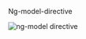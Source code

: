 Ng-model-directive

![ng-model directive](https://user-images.githubusercontent.com/83118372/122961077-e8112880-d338-11eb-8f73-27f5e21c5017.JPG)
